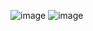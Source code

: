 ![image](https://github.com/designgears/EmuRomManager/assets/799451/04dea1bc-1297-436d-b989-adfd920f6976)
![image](https://github.com/designgears/EmuRomManager/assets/799451/dc8ddaf5-2efa-4729-8fb5-1b176e2ed4a7)
